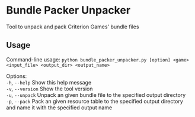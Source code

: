 # Bundle Packer Unpacker
Tool to unpack and pack Criterion Games' bundle files


## Usage
Command-line usage: `python bundle_packer_unpacker.py [option] <game> <input_file> <output_dir> <output_name>`

Options:  
`-h`, `--help`      Show this help message  
`-v`, `--version`   Show the tool version  
`-u`, `--unpack`    Unpack an given bundle file to the specified output directory  
`-p`, `--pack`      Pack an given resource table to the specified output directory and name it with the specified output name  
